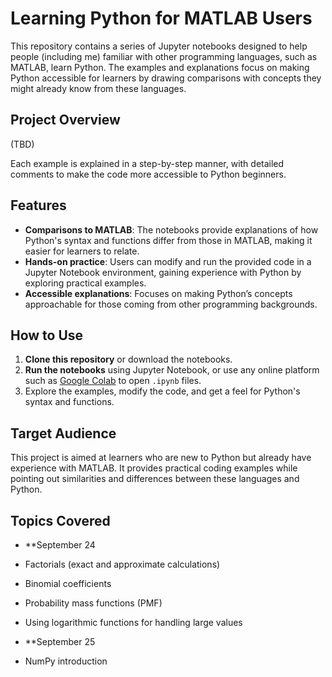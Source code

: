 # Learning Python for MATLAB Users

This repository contains a series of Jupyter notebooks designed to help people (including me) familiar with other programming languages, such as MATLAB, learn Python. The examples and explanations focus on making Python accessible for learners by drawing comparisons with concepts they might already know from these languages.

## Project Overview

(TBD)
  
Each example is explained in a step-by-step manner, with detailed comments to make the code more accessible to Python beginners.

## Features

- **Comparisons to MATLAB**: The notebooks provide explanations of how Python's syntax and functions differ from those in MATLAB, making it easier for learners to relate.
- **Hands-on practice**: Users can modify and run the provided code in a Jupyter Notebook environment, gaining experience with Python by exploring practical examples.
- **Accessible explanations**: Focuses on making Python’s concepts approachable for those coming from other programming backgrounds.

## How to Use

1. **Clone this repository** or download the notebooks.
2. **Run the notebooks** using Jupyter Notebook, or use any online platform such as [Google Colab](https://colab.research.google.com/) to open `.ipynb` files.
3. Explore the examples, modify the code, and get a feel for Python's syntax and functions.

## Target Audience

This project is aimed at learners who are new to Python but already have experience with MATLAB. It provides practical coding examples while pointing out similarities and differences between these languages and Python.

## Topics Covered 
- **September 24
- Factorials (exact and approximate calculations)
- Binomial coefficients
- Probability mass functions (PMF)
- Using logarithmic functions for handling large values

- **September 25
- NumPy introduction

